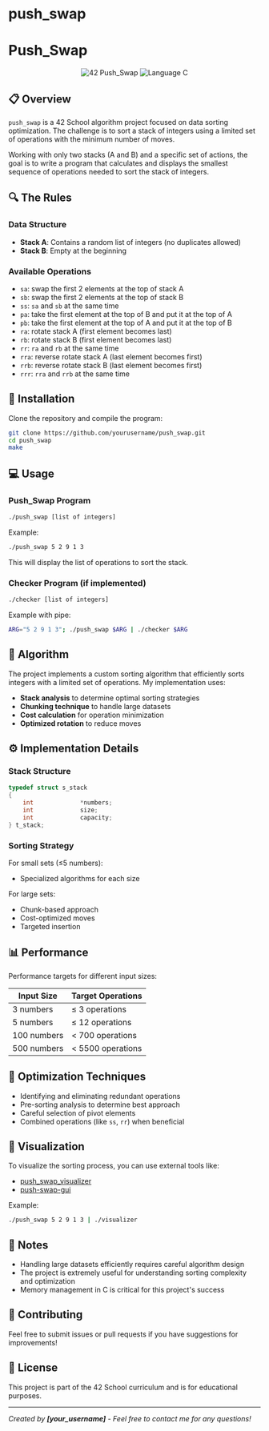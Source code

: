 # push_swap
# Push_Swap

<p align="center">
  <img src="https://img.shields.io/badge/42-Push_Swap-darkgreen" alt="42 Push_Swap"/>
  <img src="https://img.shields.io/badge/Language-C-blue" alt="Language C"/>
</p>

## 📋 Overview

`push_swap` is a 42 School algorithm project focused on data sorting optimization. The challenge is to sort a stack of integers using a limited set of operations with the minimum number of moves.

Working with only two stacks (A and B) and a specific set of actions, the goal is to write a program that calculates and displays the smallest sequence of operations needed to sort the stack of integers.

## 🔍 The Rules

### Data Structure

- **Stack A**: Contains a random list of integers (no duplicates allowed)
- **Stack B**: Empty at the beginning

### Available Operations

- `sa`: swap the first 2 elements at the top of stack A
- `sb`: swap the first 2 elements at the top of stack B
- `ss`: `sa` and `sb` at the same time
- `pa`: take the first element at the top of B and put it at the top of A
- `pb`: take the first element at the top of A and put it at the top of B
- `ra`: rotate stack A (first element becomes last)
- `rb`: rotate stack B (first element becomes last)
- `rr`: `ra` and `rb` at the same time
- `rra`: reverse rotate stack A (last element becomes first)
- `rrb`: reverse rotate stack B (last element becomes first)
- `rrr`: `rra` and `rrb` at the same time

## 🚀 Installation

Clone the repository and compile the program:

```bash
git clone https://github.com/yourusername/push_swap.git
cd push_swap
make
```

## 💻 Usage

### Push_Swap Program

```bash
./push_swap [list of integers]
```

Example:
```bash
./push_swap 5 2 9 1 3
```

This will display the list of operations to sort the stack.

### Checker Program (if implemented)

```bash
./checker [list of integers]
```

Example with pipe:
```bash
ARG="5 2 9 1 3"; ./push_swap $ARG | ./checker $ARG
```

## 🧠 Algorithm

The project implements a custom sorting algorithm that efficiently sorts integers with a limited set of operations. My implementation uses:

- **Stack analysis** to determine optimal sorting strategies
- **Chunking technique** to handle large datasets
- **Cost calculation** for operation minimization 
- **Optimized rotation** to reduce moves

## ⚙️ Implementation Details

### Stack Structure

```c
typedef struct s_stack
{
    int             *numbers;
    int             size;
    int             capacity;
} t_stack;
```

### Sorting Strategy

For small sets (≤5 numbers):
- Specialized algorithms for each size

For large sets:
- Chunk-based approach
- Cost-optimized moves
- Targeted insertion

## 📊 Performance

Performance targets for different input sizes:

| Input Size | Target Operations |
|------------|-------------------|
| 3 numbers  | ≤ 3 operations    |
| 5 numbers  | ≤ 12 operations   |
| 100 numbers| < 700 operations  |
| 500 numbers| < 5500 operations |

## 🔧 Optimization Techniques

- Identifying and eliminating redundant operations
- Pre-sorting analysis to determine best approach
- Careful selection of pivot elements
- Combined operations (like `ss`, `rr`) when beneficial

## 🎨 Visualization

To visualize the sorting process, you can use external tools like:

- [push_swap_visualizer](https://github.com/o-reo/push_swap_visualizer)
- [push-swap-gui](https://github.com/elijahkash/push_swap_gui)

Example:
```bash
./push_swap 5 2 9 1 3 | ./visualizer
```

## 📝 Notes

- Handling large datasets efficiently requires careful algorithm design
- The project is extremely useful for understanding sorting complexity and optimization
- Memory management in C is critical for this project's success

## 🤝 Contributing

Feel free to submit issues or pull requests if you have suggestions for improvements!

## 📜 License

This project is part of the 42 School curriculum and is for educational purposes.

---

*Created by **[your_username]** - Feel free to contact me for any questions!*
